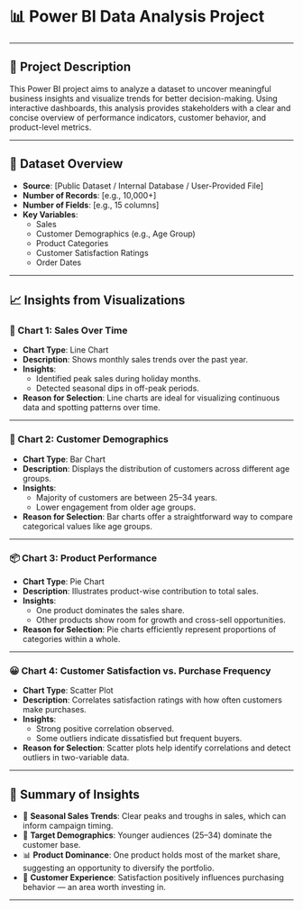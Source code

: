 
# 📊 Power BI Data Analysis Project

---

## 📝 Project Description

This Power BI project aims to analyze a dataset to uncover meaningful business insights and visualize trends for better decision-making. Using interactive dashboards, this analysis provides stakeholders with a clear and concise overview of performance indicators, customer behavior, and product-level metrics.

---

## 📂 Dataset Overview

- **Source**: [Public Dataset / Internal Database / User-Provided File]
- **Number of Records**: [e.g., 10,000+]
- **Number of Fields**: [e.g., 15 columns]
- **Key Variables**:
  - Sales
  - Customer Demographics (e.g., Age Group)
  - Product Categories
  - Customer Satisfaction Ratings
  - Order Dates

---

## 📈 Insights from Visualizations

### 📅 Chart 1: Sales Over Time
- **Chart Type**: Line Chart
- **Description**: Shows monthly sales trends over the past year.
- **Insights**:
  - Identified peak sales during holiday months.
  - Detected seasonal dips in off-peak periods.
- **Reason for Selection**: Line charts are ideal for visualizing continuous data and spotting patterns over time.

---

### 🧍 Chart 2: Customer Demographics
- **Chart Type**: Bar Chart
- **Description**: Displays the distribution of customers across different age groups.
- **Insights**:
  - Majority of customers are between 25–34 years.
  - Lower engagement from older age groups.
- **Reason for Selection**: Bar charts offer a straightforward way to compare categorical values like age groups.

---

### 📦 Chart 3: Product Performance
- **Chart Type**: Pie Chart
- **Description**: Illustrates product-wise contribution to total sales.
- **Insights**:
  - One product dominates the sales share.
  - Other products show room for growth and cross-sell opportunities.
- **Reason for Selection**: Pie charts efficiently represent proportions of categories within a whole.

---

### 😀 Chart 4: Customer Satisfaction vs. Purchase Frequency
- **Chart Type**: Scatter Plot
- **Description**: Correlates satisfaction ratings with how often customers make purchases.
- **Insights**:
  - Strong positive correlation observed.
  - Some outliers indicate dissatisfied but frequent buyers.
- **Reason for Selection**: Scatter plots help identify correlations and detect outliers in two-variable data.

---

## 🧾 Summary of Insights

- 📌 **Seasonal Sales Trends**: Clear peaks and troughs in sales, which can inform campaign timing.
- 🎯 **Target Demographics**: Younger audiences (25–34) dominate the customer base.
- 📊 **Product Dominance**: One product holds most of the market share, suggesting an opportunity to diversify the portfolio.
- 🤝 **Customer Experience**: Satisfaction positively influences purchasing behavior — an area worth investing in.

---
